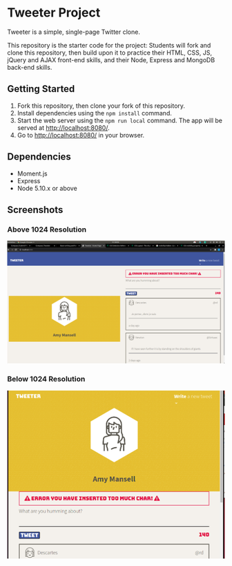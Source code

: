 # Tweeter Project

Tweeter is a simple, single-page Twitter clone.

This repository is the starter code for the project: Students will fork and clone this repository, then build upon it to practice their HTML, CSS, JS, jQuery and AJAX front-end skills, and their Node, Express and MongoDB back-end skills.

## Getting Started

1. Fork this repository, then clone your fork of this repository.
2. Install dependencies using the `npm install` command.
3. Start the web server using the `npm run local` command. The app will be served at <http://localhost:8080/>.
4. Go to <http://localhost:8080/> in your browser.

## Dependencies

- Moment.js
- Express
- Node 5.10.x or above

## Screenshots

### Above 1024 Resolution
!["Desktop Render"](/public/images/1024Res.png)

### Below 1024 Resolution
!["Tablet Render"](/public/images/below1024Res.png)